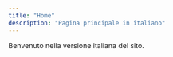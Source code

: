 ```yaml
---
title: "Home"
description: "Pagina principale in italiano"
---
```


Benvenuto nella versione italiana del sito.
